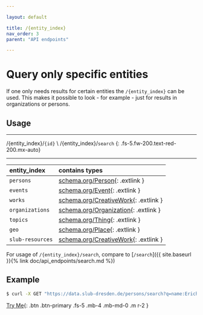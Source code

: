 ```yaml
---

layout: default

title: /{entity_index}
nav_order: 3
parent: "API endpoints"

---
```


# Query only specific entities

If one only needs results for certain entities the `/{entity_index}` can be used. This makes it possible to look - for example - just for results in organizations or persons.

## Usage

---

/{entity_index}/`{id}` \\
/{entity_index}/`search`
{: .fs-5.fw-200.text-red-200.mx-auto}

---

| entity_index     | contains types |
|:-----------------|:------------|
| `persons`        | [schema.org/Person](https://schema.org/Person){: .extlink }            | 
| `events`         | [schema.org/Event](https://schema.org/Event){: .extlink }            |
| `works`          | [schema.org/CreativeWork](https://schema.org/CreativeWork){: .extlink }             | 
| `organizations`  | [schema.org/Organization](https://schema.org/Organization){: .extlink }             | 
| `topics`         | [schema.org/Thing](https://schema.org/Thing){: .extlink }             | 
| `geo`            | [schema.org/Place](https://schema.org/Place){: .extlink }             | 
| `slub-resources` | [schema.org/CreativeWork](https://schema.org/CreativeWork){: .extlink }             | 

For usage of `/{entity_index}/search`, compare to [`/search`]({{ site.baseurl }}{% link doc/api_endpoints/search.md %})

## Example
```sh
$ curl -X GET "https://data.slub-dresden.de/persons/search?q=name:Erich+K%C3%A4stner" 
```



[Try Me](https://data.slub-dresden.de/doc/api){: .btn .btn-primary .fs-5 .mb-4 .mb-md-0 .m r-2 }
